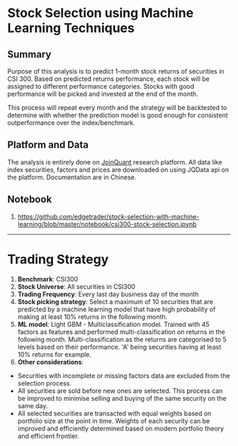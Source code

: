 # Stock Selection using Machine Learning Techniques

## Summary
Purpose of this analysis is to predict 1-month stock returns of securities in CSI 300. Based on predicted returns performance, each stock will be assigned to different performance categories. Stocks with good performance will be picked and invested at the end of the month.

This process will repeat every month and the strategy will be backtested to determine with whether the prediction model is good enough for consistent outperformance over the index/benchmark.

## Platform and Data
The analysis is entirely done on [JoinQuant](www.joinquant.com) research platform.  All data like index securities, factors and prices are downloaded on using JQData api on the platform.  Documentation are in Chinese.

## Notebook
1. https://github.com/edgetrader/stock-selection-with-machine-learning/blob/master/notebook/csi300-stock-selection.ipynb

---
# Trading Strategy

1. **Benchmark**: CSI300   
2. **Stock Universe**: All securities in CSI300  
3. **Trading Frequency**: Every last day business day of the month  
4. **Stock picking strategy**: Select a maximum of 10 securities that are predicted by a machine learning model that have high probability of making at least 10% returns in the following month.  
5. **ML model**: Light GBM - Multiclassification model.  Trained with 45 factors as features and performed multi-classification on returns in the following month.  Multi-classification as the returns are categorised to 5 levels based on their performance.  'A' being securities having at least 10% returns for example.  
6. **Other considerations**:   
- Securities with incomplete or missing factors data are excluded from the selection process.  
- All securities are sold before new ones are selected.  This process can be improved to minimise selling and buying of the same security on the same day.
- All selected securities are transacted with equal weights based on portfolio size at the point in time.  Weights of each security can be improved and efficiently determined based on modern portfolio theory and efficient frontier.

